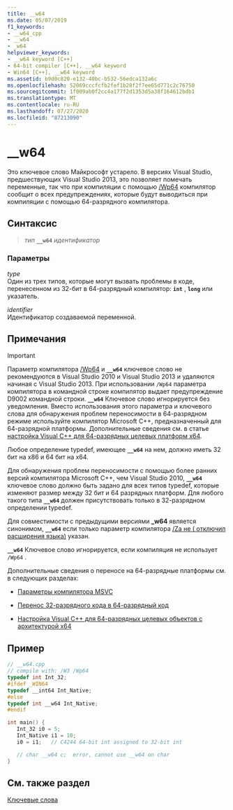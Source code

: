 ```yaml
---
title: __w64
ms.date: 05/07/2019
f1_keywords:
- __w64_cpp
- __w64
- _w64
helpviewer_keywords:
- __w64 keyword [C++]
- 64-bit compiler [C++], __w64 keyword
- Win64 [C++], __w64 keyword
ms.assetid: b9d0c820-e132-40bc-b532-56edca132a6c
ms.openlocfilehash: 52069cccfcfb2fef1b28f2f7ee65d771c2c76750
ms.sourcegitcommit: 1f009ab0f2cc4a177f2d1353d5a38f164612bdb1
ms.translationtype: MT
ms.contentlocale: ru-RU
ms.lasthandoff: 07/27/2020
ms.locfileid: "87213090"
---
```

# <a name="__w64"></a>__w64

Это ключевое слово Майкрософт устарело. В версиях Visual Studio, предшествующих Visual Studio 2013, это позволяет помечать переменные, так что при компиляции с помощью [/Wp64](../build/reference/wp64-detect-64-bit-portability-issues.md) компилятор сообщит о всех предупреждениях, которые будут выводиться при компиляции с помощью 64-разрядного компилятора.

## <a name="syntax"></a>Синтаксис

> *тип* **`__w64`** *идентификатор*

### <a name="parameters"></a>Параметры

*type*<br/>
Один из трех типов, которые могут вызвать проблемы в коде, перенесенном из 32-бит в 64-разрядный компилятор: **`int`** , **`long`** или указатель.

*identifier*<br/>
Идентификатор создаваемой переменной.

## <a name="remarks"></a>Примечания

> [!IMPORTANT]
> Параметр компилятора [/Wp64](../build/reference/wp64-detect-64-bit-portability-issues.md) и **`__w64`** ключевое слово не рекомендуются в Visual Studio 2010 и Visual Studio 2013 и удаляются начиная с Visual Studio 2013. При использовании `/Wp64` параметра компилятора в командной строке компилятор выдает предупреждение D9002 командной строки. **`__w64`** Ключевое слово игнорируется без уведомления. Вместо использования этого параметра и ключевого слова для обнаружения проблем переносимости в 64-разрядном режиме используйте компилятор Microsoft C++, предназначенный для 64-разрядной платформы. Дополнительные сведения см. в статье [настройка Visual C++ для 64-разрядных целевых платформ x64](../build/configuring-programs-for-64-bit-visual-cpp.md).

Любое определение typedef, имеющее **`__w64`** на нем, должно иметь 32 бит на x86 и 64 бит на x64.

Для обнаружения проблем переносимости с помощью более ранних версий компилятора Microsoft C++, чем Visual Studio 2010, **`__w64`** ключевое слово должно быть задано для всех типов typedef, которые изменяют размер между 32 бит и 64 разрядных платформ. Для любого такого типа **`__w64`** должен присутствовать только в 32-разрядном определении typedef.

Для совместимости с предыдущими версиями **_w64** является синонимом, **`__w64`** если только параметр компилятора [/Za не \( отключил расширения языка)](../build/reference/za-ze-disable-language-extensions.md) указан.

**`__w64`** Ключевое слово игнорируется, если компиляция не использует `/Wp64` .

Дополнительные сведения о переносе на 64-разрядные платформы см. в следующих разделах:

- [Параметры компилятора MSVC](../build/reference/compiler-options.md)

- [Перенос 32-разрядного кода в 64-разрядный код](../build/common-visual-cpp-64-bit-migration-issues.md)

- [Настройка Visual C++ для 64-разрядных целевых объектов с архитектурой x64](../build/configuring-programs-for-64-bit-visual-cpp.md)

## <a name="example"></a>Пример

```cpp
// __w64.cpp
// compile with: /W3 /Wp64
typedef int Int_32;
#ifdef _WIN64
typedef __int64 Int_Native;
#else
typedef int __w64 Int_Native;
#endif

int main() {
   Int_32 i0 = 5;
   Int_Native i1 = 10;
   i0 = i1;   // C4244 64-bit int assigned to 32-bit int

   // char __w64 c;  error, cannot use __w64 on char
}
```

## <a name="see-also"></a>См. также раздел

[Ключевые слова](../cpp/keywords-cpp.md)
